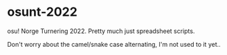 # osunt-2022
osu! Norge Turnering 2022. Pretty much just spreadsheet scripts.

Don't worry about the camel/snake case alternating, I'm not used to it yet..
